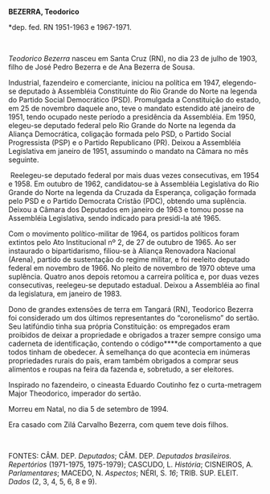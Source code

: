 **BEZERRA, Teodorico**

\*dep. fed. RN 1951-1963 e 1967-1971.

 

*Teodorico Bezerra* nasceu em Santa Cruz (RN), no dia 23 de julho de
1903, filho de José Pedro Bezerra e de Ana Bezerra de Sousa.

Industrial, fazendeiro e comerciante, iniciou na política em 1947,
elegendo-se deputado à Assembléia Constituinte do Rio Grande do Norte na
legenda do Partido Social Democrático (PSD). Promulgada a Constituição
do estado, em 25 de novembro daquele ano, teve o mandato estendido até
janeiro de 1951, tendo ocupado neste período a presidência da
Assembléia. Em 1950, elegeu-se deputado federal pelo Rio Grande do Norte
na legenda da Aliança Democrática, coligação formada pelo PSD, o Partido
Social Progressista (PSP) e o Partido Republicano (PR). Deixou a
Assembléia Legislativa em janeiro de 1951, assumindo o mandato na Câmara
no mês seguinte.

 Reelegeu-se deputado federal por mais duas vezes consecutivas, em 1954
e 1958. Em outubro de 1962, candidatou-se à Assembléia Legislativa do
Rio Grande do Norte na legenda da Cruzada da Esperança, coligação
formada pelo PSD e o Partido Democrata Cristão (PDC), obtendo uma
suplência. Deixou a Câmara dos Deputados em janeiro de 1963 e tomou
posse na Assembléia Legislativa, sendo indicado para presidi-la até
1965.

Com o movimento político-militar de 1964, os partidos políticos foram
extintos pelo Ato Institucional nº 2, de 27 de outubro de 1965. Ao ser
instaurado o bipartidarismo, filiou-se à Aliança Renovadora Nacional
(Arena), partido de sustentação do regime militar, e foi reeleito
deputado federal em novembro de 1966. No pleito de novembro de 1970
obteve uma suplência. Quatro anos depois retomou a carreira política e,
por duas vezes consecutivas, reelegeu-se deputado estadual. Deixou a
Assembléia ao final da legislatura, em janeiro de 1983.

Dono de grandes extensões de terra em Tangará (RN), Teodorico Bezerra
foi considerado um dos últimos representantes do “coronelismo” do
sertão. Seu latifúndio tinha sua própria Constituição: os empregados
eram proibidos de deixar a propriedade e obrigados a trazer sempre
consigo uma caderneta de identificação, contendo o código****de
comportamento a que todos tinham de obedecer. À semelhança do que
acontecia em inúmeras propriedades rurais do país, eram também obrigados
a comprar seus alimentos e roupas na feira da fazenda e, sobretudo, a
ser eleitores.

Inspirado no fazendeiro, o cineasta Eduardo Coutinho fez o
curta-metragem Major Theodorico, imperador do sertão.

Morreu em Natal, no dia 5 de setembro de 1994.

Era casado com Zilá Carvalho Bezerra, com quem teve dois filhos.

 

FONTES: CÂM. DEP. *Deputados*; CÂM. DEP. *Deputados brasileiros.
Repertórios* (1971-1975, 1975-1979); CASCUDO, L. *História*; CISNEIROS,
A. *Parlamentares*; MACEDO, N. *Aspectos*; NÉRI, S. *16*; TRIB. SUP.
ELEIT. *Dados* (2, 3, 4, 5, 6, 8 e 9).

 
